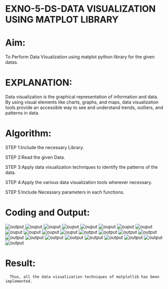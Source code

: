 # EXNO-5-DS-DATA VISUALIZATION USING MATPLOT LIBRARY

# Aim:
  To Perform Data Visualization using matplot python library for the given datas.

# EXPLANATION:
Data visualization is the graphical representation of information and data. By using visual elements like charts, graphs, and maps, data visualization tools provide an accessible way to see and understand trends, outliers, and patterns in data.

# Algorithm:
STEP 1:Include the necessary Library.

STEP 2:Read the given Data.

STEP 3:Apply data visualization techniques to identify the patterns of the data.

STEP 4:Apply the various data visualization tools wherever necessary.

STEP 5:Include Necessary parameters in each functions.

# Coding and Output:
![output](<Screenshot 2025-05-05 110426.png>)
![ouput](<Screenshot 2025-05-05 110439.png>) 
![ouput](<Screenshot 2025-05-05 110446.png>)
![ouput](<Screenshot 2025-05-05 110457.png>)
![ouput](<Screenshot 2025-05-05 110505.png>) 
![ouput](<Screenshot 2025-05-05 110527.png>) 
![ouput](<Screenshot 2025-05-05 110538.png>)
![ouput](<Screenshot 2025-05-05 110545.png>) 
![ouput](<Screenshot 2025-05-05 110554.png>)
![ouput](<Screenshot 2025-05-05 110601.png>) 
![ouput](<Screenshot 2025-05-05 110610.png>)
![ouput](<Screenshot 2025-05-05 110616.png>)
![output](<Screenshot 2025-05-05 110626.png>) ![output](<Screenshot 2025-05-05 110637.png>) ![output](<Screenshot 2025-05-05 110725.png>) ![output](<Screenshot 2025-05-05 110734.png>) ![output](<Screenshot 2025-05-05 110740.png>) ![output](<Screenshot 2025-05-05 110746.png>) ![output](<Screenshot 2025-05-05 110754.png>) ![output](<Screenshot 2025-05-05 110801.png>) ![output](<Screenshot 2025-05-05 110807.png>) ![output](<Screenshot 2025-05-05 110813.png>) ![output](<Screenshot 2025-05-05 110819.png>) ![output](<Screenshot 2025-05-05 110826.png>)
![output](<Screenshot 2025-05-05 110834.png>)
     

# Result:
      Thus, all the data visualization techniques of matplotlib has been implemented.
